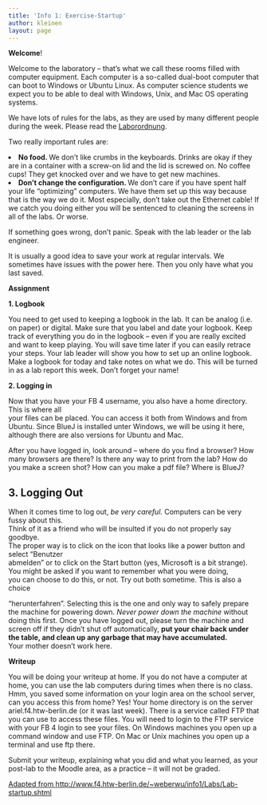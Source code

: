 ```yaml
---
title: 'Info 1: Exercise-Startup'
author: kleinen
layout: page
---
```

<p class="fhtw-blue-style">
  <strong>Welcome</strong>!
</p>

<p class="fhtw-black-type">
  Welcome to the laboratory &#8211; that&#8217;s what we call these rooms filled with computer equipment. Each computer is a so-called dual-boot computer that can boot to Windows or Ubuntu Linux. As computer science students we expect you to be able to deal with Windows, Unix, and Mac OS operating systems.
</p>

<p class="fhtw-black-type">
  We have lots of rules for the labs, as they are used by many different people during the week. Please read the <a href="http://www.f4.htw-berlin.de/labore/imi/visual-computing/laborordnung.html">Laborordnung</a>.
</p>

<p class="fhtw-black-type">
  Two really important rules are:
</p>

<li class="fhtw-black-type">
  <strong>No food. </strong>We don&#8217;t like crumbs in the keyboards. Drinks are okay if they are in a container with a screw-on lid and the lid is screwed on. No coffee cups! They get knocked over and we have to get new machines.
</li>
<li class="fhtw-black-type">
  <strong>Don&#8217;t change the configuration. </strong>We don&#8217;t care if you have spent half your life &#8220;optimizing&#8221; computers. We have them set up this way because that is the way we do it. Most especially, don&#8217;t take out the Ethernet cable! If we catch you doing either you will be sentenced to cleaning the screens in all of the labs. Or worse.
</li>

<p class="fhtw-black-type">
  If something goes wrong, don&#8217;t panic. Speak with the lab leader or the lab engineer.
</p>

<p class="fhtw-black-type">
  It is usually a good idea to save your work at regular intervals. We sometimes have issues with the power here. Then you only have what you last saved.
</p>

<div align="LEFT">
  <p class="fhtw-blue-style">
    <strong>Assignment</strong>
  </p>
</div>

<p class="fhtw-new-style">
  <strong>1. Logbook</strong>
</p>

<span class="fhtw-black-type">You need to get used to keeping a logbook in the lab. It can be analog (i.e. on paper) or digital. Make sure that you label and date your logbook. Keep track of everything you do in the logbook &#8211; even if you are really excited and want to keep playing. You will save time later if you can easily retrace your steps. Your lab leader will show you how to set up an online logbook. Make a logbook for today and take notes on what we do. This will be turned in as a lab report this week. Don&#8217;t forget your name!</span>

<p class="fhtw-new-style">
  <strong>2. Logging in</strong>
</p>

<p class="fhtw-black-type">
  Now that you have your FB 4 username, you also have a home directory. This is where all<br /> your files can be placed. You can access it both from Windows and from Ubuntu. Since BlueJ is installed unter Windows, we will be using it here, although there are also versions for Ubuntu and Mac.
</p>

<p class="fhtw-black-type">
  After you have logged in, look around &#8211; where do you find a browser? How many browsers are there? Is there any way to print from the lab? How do you make a screen shot? How can you make a pdf file? Where is BlueJ?
</p>

<h2 class="fhtw-new-style">
  3. Logging Out
</h2>

<span class="fhtw-black-type">When it comes time to log out, <em>be very careful. </em>Computers can be very fussy about this.<br /> Think of it as a friend who will be insulted if you do not properly say goodbye.<br /> The proper way is to click on the icon that looks like a power button and select &#8220;Benutzer<br /> abmelden&#8221; or to click on the Start button (yes, Microsoft is a bit strange). You might be asked if you want to remember what you were doing,<br /> you can choose to do this, or not. Try out both sometime. This is also a choice </span>

&#8220;herunterfahren&#8221;. Selecting this is the one and only way to safely prepare  
the machine for powering down. *Never* *power down the machine* without  
doing this first. <span class="fhtw-black-type">Once you have logged out, please turn the machine and screen off if they didn&#8217;t shut off automatically, <strong>put your chair back under the table, and clean up any garbage that may have accumulated.<br /> </strong></span> <span class="fhtw-black-type">Your mother doesn&#8217;t work here.<br /> </span>

<p class="fhtw-new-style">
  <strong>Writeup</strong>
</p>

<p class="fhtw-black-type">
  You will be doing your writeup at home. If you do not have a computer at home, you can use the lab computers during times when there is no class. Hmm, you saved some information on your login area on the school server, can you access this from home? Yes! Your home directory is on the server ariel.f4.htw-berlin.de (or it was last week). There is a service called FTP that you can use to access these files. You will need to login to the FTP service with your FB 4 login to see your files. On Windows machines you open up a command window and use FTP. On Mac or Unix machines you open up a terminal and use ftp there.
</p>

<p class="fhtw-black-type">
  Submit your writeup, explaining what you did and what you learned, as your post-lab to the Moodle area, as a practice &#8211; it will not be graded.
</p>

[Adapted from <a href="http://www.f4.htw-berlin.de/~weberwu/info1/Labs/Lab-startup.shtml" rel="nofollow">http://www.f4.htw-berlin.de/~weberwu/info1/Labs/Lab-startup.shtml</a>][1]

 [1]: http://www.f4.htw-berlin.de/~weberwu/info1/Labs/Lab-startup.shtml